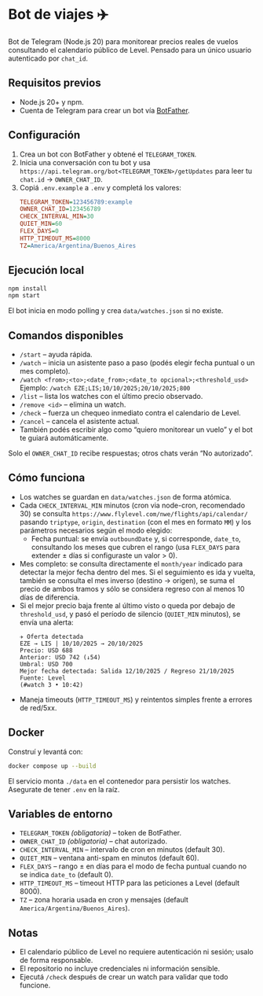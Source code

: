 # Bot de viajes ✈️

Bot de Telegram (Node.js 20) para monitorear precios reales de vuelos consultando el calendario público de Level. Pensado para un único usuario autenticado por `chat_id`.

## Requisitos previos
- Node.js 20+ y npm.
- Cuenta de Telegram para crear un bot vía [BotFather](https://core.telegram.org/bots#6-botfather).

## Configuración
1. Crea un bot con BotFather y obtené el `TELEGRAM_TOKEN`.
2. Inicia una conversación con tu bot y usa `https://api.telegram.org/bot<TELEGRAM_TOKEN>/getUpdates` para leer tu `chat.id` → `OWNER_CHAT_ID`.
3. Copiá `.env.example` a `.env` y completá los valores:
   ```ini
   TELEGRAM_TOKEN=123456789:example
   OWNER_CHAT_ID=123456789
   CHECK_INTERVAL_MIN=30
   QUIET_MIN=60
   FLEX_DAYS=0
   HTTP_TIMEOUT_MS=8000
   TZ=America/Argentina/Buenos_Aires
   ```

## Ejecución local
```bash
npm install
npm start
```
El bot inicia en modo polling y crea `data/watches.json` si no existe.

## Comandos disponibles
- `/start` – ayuda rápida.
- `/watch` – inicia un asistente paso a paso (podés elegir fecha puntual o un mes completo).
- `/watch <from>;<to>;<date_from>;<date_to opcional>;<threshold_usd>`  
  Ejemplo: `/watch EZE;LIS;10/10/2025;20/10/2025;800`
- `/list` – lista los watches con el último precio observado.
- `/remove <id>` – elimina un watch.
- `/check` – fuerza un chequeo inmediato contra el calendario de Level.
- `/cancel` – cancela el asistente actual.
- También podés escribir algo como “quiero monitorear un vuelo” y el bot te guiará automáticamente.

Solo el `OWNER_CHAT_ID` recibe respuestas; otros chats verán “No autorizado”.

## Cómo funciona
- Los watches se guardan en `data/watches.json` de forma atómica.
- Cada `CHECK_INTERVAL_MIN` minutos (cron via node-cron, recomendado 30) se consulta `https://www.flylevel.com/nwe/flights/api/calendar/` pasando `triptype`, `origin`, `destination` (con el mes en formato `MM`) y los parámetros necesarios según el modo elegido:
  - Fecha puntual: se envía `outboundDate` y, si corresponde, `date_to`, consultando los meses que cubren el rango (usa `FLEX_DAYS` para extender ± días si configuraste un valor > 0).
- Mes completo: se consulta directamente el `month/year` indicado para detectar la mejor fecha dentro del mes. Si el seguimiento es ida y vuelta, también se consulta el mes inverso (destino → origen), se suma el precio de ambos tramos y sólo se considera regreso con al menos 10 días de diferencia.
- Si el mejor precio baja frente al último visto o queda por debajo de `threshold_usd`, y pasó el período de silencio (`QUIET_MIN` minutos), se envía una alerta:
  ```
  ✈️ Oferta detectada
  EZE → LIS | 10/10/2025 → 20/10/2025
  Precio: USD 688
  Anterior: USD 742 (↓54)
  Umbral: USD 700
  Mejor fecha detectada: Salida 12/10/2025 / Regreso 21/10/2025
  Fuente: Level
  (#watch 3 • 10:42)
  ```
- Maneja timeouts (`HTTP_TIMEOUT_MS`) y reintentos simples frente a errores de red/5xx.

## Docker
Construí y levantá con:
```bash
docker compose up --build
```
El servicio monta `./data` en el contenedor para persistir los watches. Asegurate de tener `.env` en la raíz.

## Variables de entorno
- `TELEGRAM_TOKEN` *(obligatoria)* – token de BotFather.
- `OWNER_CHAT_ID` *(obligatoria)* – chat autorizado.
- `CHECK_INTERVAL_MIN` – intervalo de cron en minutos (default 30).
- `QUIET_MIN` – ventana anti-spam en minutos (default 60).
- `FLEX_DAYS` – rango ± en días para el modo de fecha puntual cuando no se indica `date_to` (default 0).
- `HTTP_TIMEOUT_MS` – timeout HTTP para las peticiones a Level (default 8000).
- `TZ` – zona horaria usada en cron y mensajes (default `America/Argentina/Buenos_Aires`).

## Notas
- El calendario público de Level no requiere autenticación ni sesión; usalo de forma responsable.
- El repositorio no incluye credenciales ni información sensible.
- Ejecutá `/check` después de crear un watch para validar que todo funcione.
